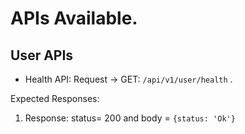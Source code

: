 # APIs Available.

## User APIs

- Health API: Request -> GET: `/api/v1/user/health` . 

Expected Responses:
1. Response: status= 200 and body = `{status: 'Ok'}` 
